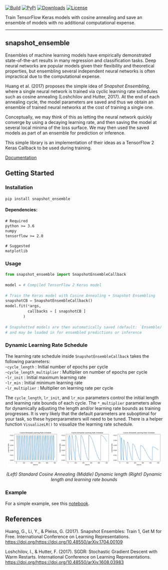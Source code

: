 [![Build](https://img.shields.io/github/workflow/status/adamvvu/snapshot_ensemble/Unit%20Tests?style=for-the-badge)](https://github.com/adamvvu/snapshot_ensemble/actions/workflows/snapshot_ensemble_tests.yml)
[![PyPi](https://img.shields.io/pypi/v/snapshot_ensemble?style=for-the-badge)](https://pypi.org/project/snapshot_ensemble/)
[![Downloads](https://img.shields.io/pypi/dm/snapshot_ensemble?style=for-the-badge)](https://pypi.org/project/snapshot_ensemble/)
[![License](https://img.shields.io/pypi/l/snapshot_ensemble?style=for-the-badge)](https://github.com/adamvvu/snapshot_ensemble/blob/master/LICENSE)

Train TensorFlow Keras models with cosine annealing and save an ensemble of models with no additional computational expense.

------------------------------------------------------------------------

## **snapshot_ensemble**

Ensembles of machine learning models have empirically demonstrated
state-of-the-art results in many regression and classification tasks.
Deep neural networks are popular models given their flexibility and
theoretical properties, but ensembling several independent neural networks 
is often impractical due to the computational expense.

Huang et al. (2017) proposes the simple idea of *Snapshot Ensembling*, where
a single neural network is trained via cyclic learning rate schedules such as
cosine annealing (Loshchilov and Hutter, 2017). At the end of each annealing cycle,
the model parameters are saved and thus we obtain an ensemble of trained neural
networks at the cost of training a single one.

Conceptually, we may think of this as letting the neural network quickly converge 
by using a decaying learning rate, and then saving the model at several 
local minima of the loss surface. We may then used the saved models as part of
an ensemble for prediction or inference.

This simple library is an implementation of their ideas as a TensorFlow 2 Keras Callback
to be used during training.

[Documentation](https://adamvvu.github.io/snapshot_ensemble/docs/)

## Getting Started

### Installation

`pip install snapshot_ensemble`

#### Dependencies:

    # Required
    python >= 3.6
    numpy
    tensorflow >= 2.0

    # Suggested
    matplotlib

### Usage

``` python
from snapshot_ensemble import SnapshotEnsembleCallback

model = # Compiled TensorFlow 2 Keras model

# Train the Keras model with Cosine Annealing + Snapshot Ensembling
snapshotCB = SnapshotEnsembleCallback()
model.fit(*args,
          callbacks = [ snapshotCB ]
        )

# Snapshotted models are then automatically saved (default: `Ensemble/`)
# and may be loaded in for ensembled predictions or inference
```

### Dynamic Learning Rate Schedule

The learning rate schedule inside `SnapshotEnsembleCallback` takes the following parameters:  
    -`cycle_length` : Initial number of epochs per cycle  
    -`cycle_length_multiplier` : Multiplier on number of epochs per cycle  
    -`lr_init` : Initial maximum learning rate  
    -`lr_min` : Initial minimum learning rate  
    -`lr_multiplier` : Multiplier on learning rate per cycle  

The `cycle_length`, `lr_init`, and `lr_min` parameters control the initial length and learning rate bounds of each cycle. 
The `*_multiplier` parameters allow for dynamically adjusting the length and/or learning rate bounds as training
progresses. It is very likely that the default parameters are suboptimal for your task, so these hyperparameters
will need to be tuned. There is a helper function `VisualizeLR()` to visualize the learning rate schedule.

<p align="middle">
    <img src="assets/LR0.png" width="32%" />
    <img src="assets/LR1.png" width="32%" />
    <img src="assets/LR2.png" width="32%" />
</p>

<p style="text-align: center;">
    <em>
    (Left) Standard Cosine Annealing (Middle) Dynamic length (Right) Dynamic length and learning rate bounds
    </em>
</p>

### Example

For a simple example, see this
[notebook](https://adamvvu.github.io/snapshot_ensemble/examples/Example.ipynb).

## References

Huang, G., Li, Y., & Pleiss, G. (2017). Snapshot Ensembles: Train 1, Get M for Free. 
   International Conference on Learning Representations. https://doi.org/https://doi.org/10.48550/arXiv.1704.00109

Loshchilov, I., & Hutter, F. (2017). SGDR: Stochastic Gradient Descent with Warm Restarts. 
    International Conference on Learning Representations. https://doi.org/https://doi.org/10.48550/arXiv.1608.03983
